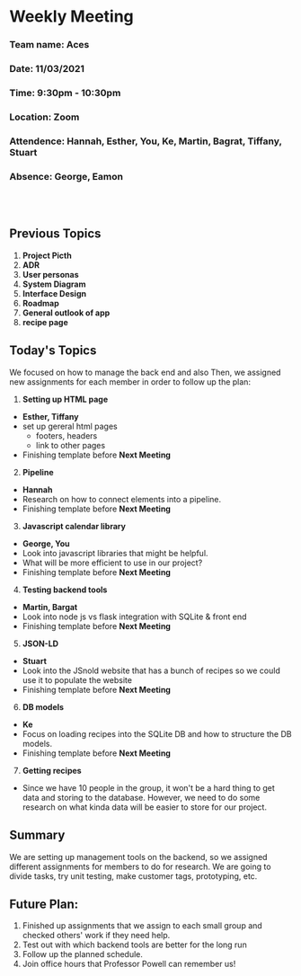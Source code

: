 # Weekly Meeting
### Team name: Aces
### Date: 11/03/2021
### Time: 9:30pm - 10:30pm
### Location: Zoom
### Attendence: Hannah, Esther, You, Ke, Martin, Bagrat, Tiffany, Stuart
### Absence: George, Eamon
<br></br>

## Previous Topics
1. **Project Picth**
2. **ADR**
3. **User personas**
4. **System Diagram**
5. **Interface Design**
6. **Roadmap**
7. **General outlook of app**
8. **recipe page**

## Today's Topics
We focused on how to manage the back end and also 
Then, we assigned new assignments for each member in order to follow up the plan:
1. **Setting up HTML page**
- __Esther, Tiffany__
- set up gereral html pages
  - footers, headers
  - link to other pages
- Finishing template before **Next Meeting**
2. **Pipeline**
- __Hannah__
- Research on how to connect elements into a pipeline.
- Finishing template before **Next Meeting**
3. **Javascript calendar library**
- __George, You__
- Look into javascript libraries that might be helpful.
- What will be more efficient to use in our project?
- Finishing template before **Next Meeting**
4. **Testing backend tools**
- __Martin, Bargat__
- Look into node js vs flask integration with SQLite & front end
- Finishing template before **Next Meeting**
5. **JSON-LD**
- __Stuart__
- Look into the JSnold website that has a bunch of recipes so we could use it to populate the website
- Finishing template before **Next Meeting**
6. **DB models**
- __Ke__
- Focus on loading recipes into the SQLite DB and how to structure the DB models.
- Finishing template before **Next Meeting**
7. **Getting recipes**
- Since we have 10 people in the group, it won't be a hard thing to get data and storing to the database. However, we need to do some research on what kinda data will be easier to store for our project.

## Summary
We are setting up management tools on the backend, so we assigned different assignments for members to do for research. We are going to divide tasks, try unit testing, make customer tags, prototyping, etc.

## Future Plan:
1. Finished up assignments that we assign to each small group and checked others' work if they need help.
2. Test out with which backend tools are better for the long run
3. Follow up the planned schedule.
4. Join office hours that Professor Powell can remember us!